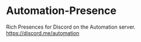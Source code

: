 # Automation-Presence
Rich Presences for Discord on the Automation server. https://discord.me/automation
